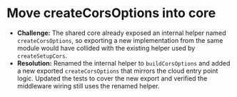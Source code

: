 # Move createCorsOptions into core

- **Challenge:** The shared core already exposed an internal helper named `createCorsOptions`, so exporting a new implementation from the same module would have collided with the existing helper used by `createSetupCors`.
- **Resolution:** Renamed the internal helper to `buildCorsOptions` and added a new exported `createCorsOptions` that mirrors the cloud entry point logic. Updated the tests to cover the new export and verified the middleware wiring still uses the renamed helper.
